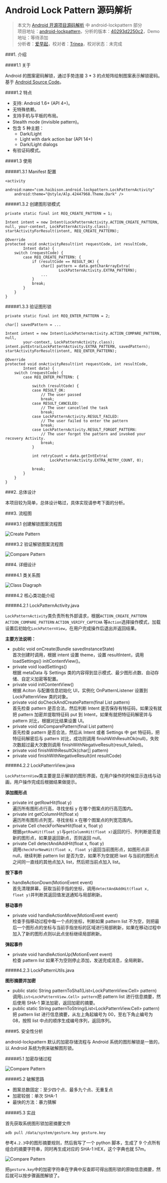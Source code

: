 Android Lock Pattern 源码解析
====================================
> 本文为 [Android 开源项目源码解析](https://github.com/android-cn/android-open-project-analysis) 中 android-lockpattern 部分  
> 项目地址：[android-lockpattern](https://github.com/haibison/android-lockpattern)，分析的版本：[40293d2250c2](https://code.google.com/p/android-lockpattern/source/detail?r=40293d2250c2b273223ba25e4aeb3d290a0fdfad)，Demo 地址：等待添加    
> 分析者：[爱早起](https://github.com/liang7)，校对者：[Trinea](https://github.com/Trinea)，校对状态：未完成   

###1. 介绍

####1.1 关于

Android 的图案密码解锁，通过手势连接 3 * 3 的点矩阵绘制图案表示解锁密码。基于 [Android Source Code](https://android.googlesource.com/platform/frameworks/base/+/master/core/java/com/android/internal/widget/LockPatternView.java)。  

####1.2 特点

- 支持: Android 1.6+ (API 4+)。
- 无特殊依赖。
- 支持手机与平板的布局。
- Stealth mode (invisible pattern)。
- 包含 5 种主题：
  - Dark/Light
  - Light with dark action bar (API 14+)
  - Dark/Light dialogs
- 有验证码模式。

####1.3 使用

#####1.3.1 Manifest 配置

```
<activity
    android:name="com.haibison.android.lockpattern.LockPatternActivity"
    android:theme="@style/Alp.42447968.Theme.Dark" />
```

#####1.3.2 创建图形锁模式

```	
private static final int REQ_CREATE_PATTERN = 1;

Intent intent = new Intent(LockPatternActivity.ACTION_CREATE_PATTERN, null, your-context, LockPatternActivity.class);
startActivityForResult(intent, REQ_CREATE_PATTERN);
```

```
@Override
protected void onActivityResult(int requestCode, int resultCode,
        Intent data) {
    switch (requestCode) {
        case REQ_CREATE_PATTERN: {
            if (resultCode == RESULT_OK) {
                char[] pattern = data.getCharArrayExtra(
                        LockPatternActivity.EXTRA_PATTERN);
                ...
            }
            break;
        }
    }
}
```

#####1.3.3 验证图形锁

```
private static final int REQ_ENTER_PATTERN = 2;

char[] savedPattern = ...

Intent intent = new Intent(LockPatternActivity.ACTION_COMPARE_PATTERN, null,
        your-context, LockPatternActivity.class);
intent.putExtra(LockPatternActivity.EXTRA_PATTERN, savedPattern);
startActivityForResult(intent, REQ_ENTER_PATTERN);
```

```
@Override
protected void onActivityResult(int requestCode, int resultCode,
        Intent data) {
    switch (requestCode) {
        case REQ_ENTER_PATTERN: {
        
            switch (resultCode) {
            case RESULT_OK:
                // The user passed
                break;
            case RESULT_CANCELED:
                // The user cancelled the task
                break;
            case LockPatternActivity.RESULT_FAILED:
                // The user failed to enter the pattern
                break;
            case LockPatternActivity.RESULT_FORGOT_PATTERN:
                // The user forgot the pattern and invoked your recovery Activity.
                break;
            }

            int retryCount = data.getIntExtra(
                    LockPatternActivity.EXTRA_RETRY_COUNT, 0);

            break;
        }
    }
}
```

###2. 总体设计

本项目较为简单，总体设计略过，具体实现请参考下面的分析。  

###3. 流程图

####3.1 创建解锁图案流程图

![Create Pattern](image/CreatePattern.png)  

####3.2 验证解锁图案流程图

![Compare Pattern](image/ComparePattern.png)  

###4. 详细设计

####4.1 类关系图

![Class Diagraph](image/Main.png)  

####4.2 核心类功能介绍

#####4.2.1 LockPatternActivity.java

`LockPatternActivity`类负责所有外部请求，根据`ACTION_CREATE_PATTERN` `ACTION_COMPARE_PATTERN` `ACTION_VERIFY_CAPTCHA` 等`Action`选择操作模式，加载设置后初始化`LockPatternView`，在用户完成操作后退出并返回结果。

**主要方法说明：**  

* public void onCreate(Bundle savedInstanceState)  
首次创建时调用，根据 intent 设置 theme，设置 resultIntent，调用 loadSettings() initContentView()。  
* private void loadSettings()  
根据 metaData 与 Settings 类的内容得到显示模式、最少图形点数、自动存储、自定义加密等配置。  
* private void initContentView()  
根据 Aciton 与配置信息初始化 UI，实例化 OnPatternListener 设置到 LockPatternView 类的对象。  
* private void doCheckAndCreatePattern(final List<Cell> pattern)  
首先检查 pattern 是否合法，然后判断 Intent 是否保存有特征码，如果没有就把 pattern 加密并提取特征码 put 到 Intent，如果有就把特征码解密并与 pattern 对比，根据对比结果设置 UI。  
* private void doComparePattern(final List<Cell> pattern)  
首先检查 pattern 是否合法，然后从 Intent 或者 Settings 中 get 特征码，把特征码解密后与 pattern 对比，成功则调用 finishWithResultOk(null)，失败次数超过最大次数则调用 finishWithNegativeResult(result_failed)。  
* private void finishWithResultOk(char[] pattern)  
* private void finishWithNegativeResult(int resultCode)  

#####4.2.2 LockPatternView.java

`LockPatternView`类主要是显示解锁的图形界面，在用户操作的时候显示连线与动画，用户操作完成后根据结果做提示。  

**添加图形点**  

* private int getRowHit(float y)  
遍历所有图形点行高，寻找坐标 y 在哪个图案点的行高范围内。  
* private int getColumnHit(float x)  
遍历所有图形点列宽，寻找坐标 x 在哪个图案点的列宽范围内。  
* private Cell checkForNewHit(float x, float y)  
根据`getRowHit(float y)`与`getColumnHit(float x)`返回的行、列判断是否是新的图形点，如果是返回新点，否则返回 null。  
* private Cell detectAndAddHit(float x, float y)  
调用`checkForNewHit(float x, float y)`返回当前图形点，如图形点非 null，继续判断 pattern list 是否为空，如果不为空就把 last 与当前的图形点之间同一直线的其他点加入 list，然后把当前点加入 list。  

**按下事件**  

* handleActionDown(MotionEvent event)  
首先清理屏幕，获取当前手指的坐标，调用`detectAndAddHit(float x, float y)`并判断其返回值发送通知与局部刷新。  

**移动事件**  

* private void handleActionMove(MotionEvent event)  
检查手指移动过程中每一个点的坐标，判断如果 pattern list 不为空，则把最后一个图形点的坐标与当前手指坐标的区域进行局部刷新，如果在移动过程中加入了新的图形点则以此点坐标继续局部刷新。  

**弹起事件**  

* private void handleActionUp(MotionEvent event)  
检查 pattern list 如果不为空则停止添加，发送完成消息，全局刷新。  

#####4.2.3 LockPatternUtils.java

**图形摘要并加密**

* public static String patternToSha1(List<LockPatternView.Cell> pattern)  
调用`List<LockPatternView.Cell> pattern`把 pattern list 进行信息摘要，然后使用 SHA-1 算法加密，返回加密的摘要。
* public static String patternToString(List<LockPatternView.Cell> pattern)  
把 pattern list 进行信息摘要，从左上角起编号为 00，至右下角止编号为 08，按照 list 中点的顺序生成编号序列，返回序列。

####5. 安全性分析

android-lockpattern 默认的加密存储流程与 Android 系统的图形解锁是一致的，以 Android 系统为例来破解图形锁。

#####5.1 加密存储过程

![Compare Pattern](image/sec.png) 

#####5.2 破解思路

* 图案总数固定：至少四个点、最多九个点、无重复点
* 加密较弱：单次 SHA-1
* 最快的方法：暴力猜解

#####5.3 实战

首先获取系统图形锁加密摘要文件  

`
adb pull /data/system/gesture.key gesture.key
`

参考`4.2.3`中的图形摘要规则，然后我写了一个 python 脚本，生成了 9 个点所有组合的摘要字符串，同时再生成对应的 SHA-1 HEX，这个字典也就 57m。

![Compare Pattern](image/password.jpg) 

把`gesture.key`中的加密字符串在字典中反查即可得出图形锁的原始信息摘要，然后就可以按步骤画图解锁了。

